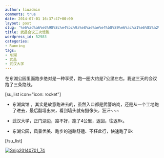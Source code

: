 ```yaml
---
author: liuadmin
comments: true
date: 2014-07-01 16:37:47+00:00
layout: post
slug: '%e6%ad%a6%e6%98%8c%e4%bc%9a%e8%ae%ae%e4%b8%89%e6%ac%a1%e6%85%a2%e8%b7%91'
title: 武昌会议三次慢跑
wordpress_id: 52983
categories:
- Running
tags:
- 东湖
- 武昌
- 武汉大学
---
```


在东湖公园里面跑步绝对是一种享受，跑一圈大约是7公里左右。我这三天的会议跑了三条路线。

[su_list icon="icon: rocket"]



	
  * 东湖宾馆 ，其实是故意跑进去的，虽然入口都是武警站岗，还是从一个工地跑了进去，最后翻墙出来，看到墙头就有摄像头，狂汗~~~

	
  * 武汉大学，正门湖边，路不好，跑了4公里，返回，往返8k。

	
  * 东湖公园，风景优美、跑步的道路舒适、不枉此行，快速跑了6k


[/su_list]

[![Snip20140701_74](http://cdn1.martinliu.cn/wp-content/uploads/2014/07/Snip20140701_74.png)](http://cdn1.martinliu.cn/wp-content/uploads/2014/07/Snip20140701_74.png)
